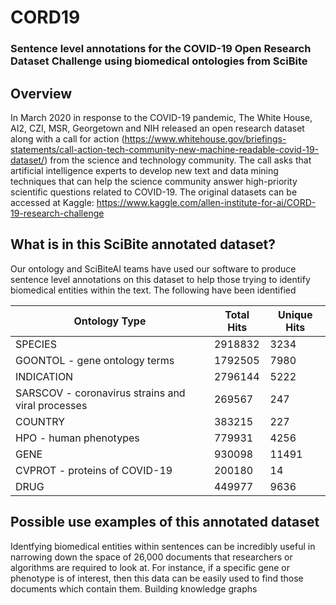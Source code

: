 # CORD19
### Sentence level annotations for the COVID-19 Open Research Dataset Challenge using biomedical ontologies from SciBite ###



## Overview ##
In March 2020 in response to the COVID-19 pandemic, The White House, AI2, CZI, MSR, Georgetown and NIH released an open research dataset along with a call for action (https://www.whitehouse.gov/briefings-statements/call-action-tech-community-new-machine-readable-covid-19-dataset/) from the science and technology community. The call asks that artificial intelligence experts to develop new text and data mining techniques that can help the science community answer high-priority scientific questions related to COVID-19. The original datasets can be accessed at Kaggle: https://www.kaggle.com/allen-institute-for-ai/CORD-19-research-challenge

## What is in this SciBite annotated dataset? ##

Our ontology and SciBiteAI teams have used our software to produce sentence level annotations on this dataset to help those trying to identify biomedical entities within the text. The following have been identified


Ontology Type | Total Hits | Unique Hits
------------ | ------------- | -------------
SPECIES | 2918832 | 3234
GOONTOL - gene ontology terms | 1792505 | 7980
INDICATION | 2796144 | 5222
SARSCOV - coronavirus strains and viral processes | 269567 | 247
COUNTRY | 383215 | 227
HPO - human phenotypes | 779931 | 4256
GENE | 930098 | 11491
CVPROT - proteins of COVID-19 | 200180 | 14
DRUG | 449977 | 9636

## Possible use examples of this annotated dataset ##

Identfying biomedical entities within sentences can be incredibly useful in narrowing down the space of 26,000 documents that researchers or algorithms are required to look at. For instance, if a specific gene or phenotype is of interest, then this data can be easily used to find those documents which contain them. Building knowledge graphs 

